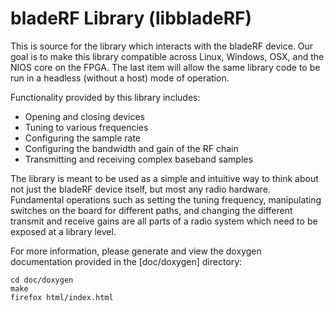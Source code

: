 # bladeRF Library (libbladeRF) #
This is source for the library which interacts with the bladeRF device. Our goal is to make this library compatible across Linux, Windows, OSX, and the NIOS core on the FPGA. The last item will allow the same library code to be run in a headless (without a host) mode of operation.

Functionality provided by this library includes:

- Opening and closing devices
- Tuning to various frequencies
- Configuring the sample rate
- Configuring the bandwidth and gain of the RF chain
- Transmitting and receiving complex baseband samples

The library is meant to be used as a simple and intuitive way to think about not just the bladeRF device itself, but most any radio hardware.  Fundamental operations such as setting the tuning frequency, manipulating switches on the board for different paths, and changing the different transmit and receive gains are all parts of a radio system which need to be exposed at a library level.

For more information, please generate and view the doxygen documentation provided in the [doc/doxygen] directory:

```
cd doc/doxygen
make
firefox html/index.html
```

